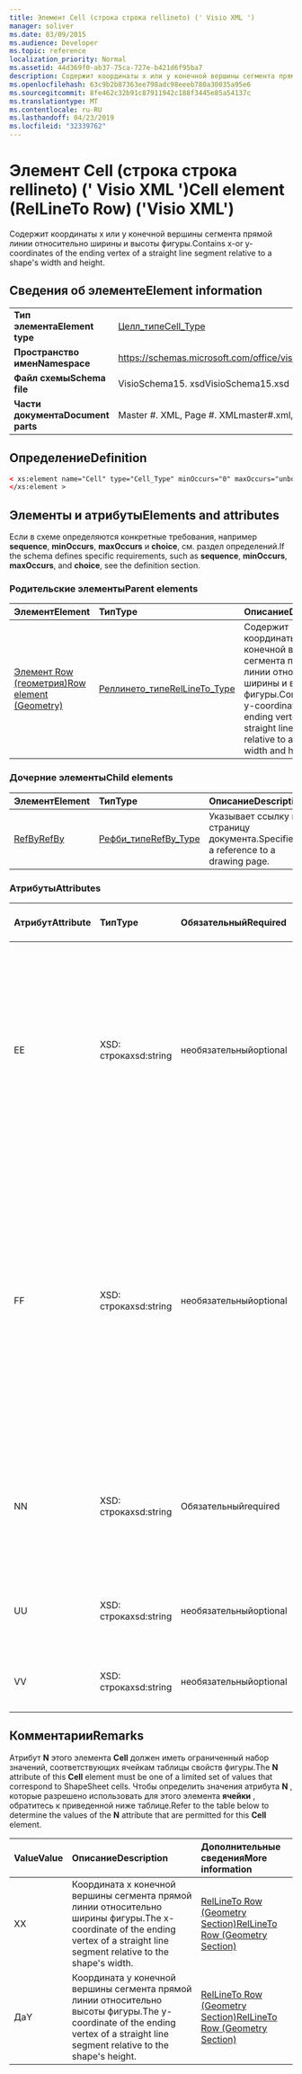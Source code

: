 ```yaml
---
title: Элемент Cell (строка строка rellineto) (' Visio XML ')
manager: soliver
ms.date: 03/09/2015
ms.audience: Developer
ms.topic: reference
localization_priority: Normal
ms.assetid: 44d369f0-ab37-75ca-727e-b421d6f95ba7
description: Содержит координаты x или y конечной вершины сегмента прямой линии относительно ширины и высоты фигуры.
ms.openlocfilehash: 63c9b2b87363ee798adc98eeeb780a30035a95e6
ms.sourcegitcommit: 8fe462c32b91c87911942c188f3445e85a54137c
ms.translationtype: MT
ms.contentlocale: ru-RU
ms.lasthandoff: 04/23/2019
ms.locfileid: "32339762"
---
```

# <a name="cell-element-rellineto-row-visio-xml"></a><span data-ttu-id="d48dd-103">Элемент Cell (строка строка rellineto) (' Visio XML ')</span><span class="sxs-lookup"><span data-stu-id="d48dd-103">Cell element (RelLineTo Row) ('Visio XML')</span></span>

<span data-ttu-id="d48dd-104">Содержит координаты x или y конечной вершины сегмента прямой линии относительно ширины и высоты фигуры.</span><span class="sxs-lookup"><span data-stu-id="d48dd-104">Contains x-or y-coordinates of the ending vertex of a straight line segment relative to a shape's width and height.</span></span>
  
## <a name="element-information"></a><span data-ttu-id="d48dd-105">Сведения об элементе</span><span class="sxs-lookup"><span data-stu-id="d48dd-105">Element information</span></span>

|||
|:-----|:-----|
|<span data-ttu-id="d48dd-106">**Тип элемента**</span><span class="sxs-lookup"><span data-stu-id="d48dd-106">**Element type**</span></span> <br/> |[<span data-ttu-id="d48dd-107">Целл_типе</span><span class="sxs-lookup"><span data-stu-id="d48dd-107">Cell_Type</span></span>](cell_type-complextypevisio-xml.md) <br/> |
|<span data-ttu-id="d48dd-108">**Пространство имен**</span><span class="sxs-lookup"><span data-stu-id="d48dd-108">**Namespace**</span></span> <br/> |https://schemas.microsoft.com/office/visio/2012/main  <br/> |
|<span data-ttu-id="d48dd-109">**Файл схемы**</span><span class="sxs-lookup"><span data-stu-id="d48dd-109">**Schema file**</span></span> <br/> |<span data-ttu-id="d48dd-110">VisioSchema15. xsd</span><span class="sxs-lookup"><span data-stu-id="d48dd-110">VisioSchema15.xsd</span></span>  <br/> |
|<span data-ttu-id="d48dd-111">**Части документа**</span><span class="sxs-lookup"><span data-stu-id="d48dd-111">**Document parts**</span></span> <br/> |<span data-ttu-id="d48dd-112">Master #. XML, Page #. XML</span><span class="sxs-lookup"><span data-stu-id="d48dd-112">master#.xml, page#.xml</span></span>  <br/> |
   
## <a name="definition"></a><span data-ttu-id="d48dd-113">Определение</span><span class="sxs-lookup"><span data-stu-id="d48dd-113">Definition</span></span>

```XML
< xs:element name="Cell" type="Cell_Type" minOccurs="0" maxOccurs="unbounded" >
</xs:element >
```

## <a name="elements-and-attributes"></a><span data-ttu-id="d48dd-114">Элементы и атрибуты</span><span class="sxs-lookup"><span data-stu-id="d48dd-114">Elements and attributes</span></span>

<span data-ttu-id="d48dd-115">Если в схеме определяются конкретные требования, например **sequence**, **minOccurs**, **maxOccurs** и **choice**, см. раздел определений.</span><span class="sxs-lookup"><span data-stu-id="d48dd-115">If the schema defines specific requirements, such as **sequence**, **minOccurs**, **maxOccurs**, and **choice**, see the definition section.</span></span> 
  
### <a name="parent-elements"></a><span data-ttu-id="d48dd-116">Родительские элементы</span><span class="sxs-lookup"><span data-stu-id="d48dd-116">Parent elements</span></span>

|<span data-ttu-id="d48dd-117">**Элемент**</span><span class="sxs-lookup"><span data-stu-id="d48dd-117">**Element**</span></span>|<span data-ttu-id="d48dd-118">**Тип**</span><span class="sxs-lookup"><span data-stu-id="d48dd-118">**Type**</span></span>|<span data-ttu-id="d48dd-119">**Описание**</span><span class="sxs-lookup"><span data-stu-id="d48dd-119">**Description**</span></span>|
|:-----|:-----|:-----|
|[<span data-ttu-id="d48dd-120">Элемент Row (геометрия)</span><span class="sxs-lookup"><span data-stu-id="d48dd-120">Row element (Geometry)</span></span>](row-element-geometry-sectionvisio-xml.md) <br/> |[<span data-ttu-id="d48dd-121">Реллинето_типе</span><span class="sxs-lookup"><span data-stu-id="d48dd-121">RelLineTo_Type</span></span>](rellineto_type-complextypevisio-xml.md) <br/> |<span data-ttu-id="d48dd-122">Содержит координаты x или y конечной вершины сегмента прямой линии относительно ширины и высоты фигуры.</span><span class="sxs-lookup"><span data-stu-id="d48dd-122">Contains x-or y-coordinates of the ending vertex of a straight line segment relative to a shape's width and height.</span></span>  <br/> |
   
### <a name="child-elements"></a><span data-ttu-id="d48dd-123">Дочерние элементы</span><span class="sxs-lookup"><span data-stu-id="d48dd-123">Child elements</span></span>

|<span data-ttu-id="d48dd-124">**Элемент**</span><span class="sxs-lookup"><span data-stu-id="d48dd-124">**Element**</span></span>|<span data-ttu-id="d48dd-125">**Тип**</span><span class="sxs-lookup"><span data-stu-id="d48dd-125">**Type**</span></span>|<span data-ttu-id="d48dd-126">**Описание**</span><span class="sxs-lookup"><span data-stu-id="d48dd-126">**Description**</span></span>|
|:-----|:-----|:-----|
|[<span data-ttu-id="d48dd-127">RefBy</span><span class="sxs-lookup"><span data-stu-id="d48dd-127">RefBy</span></span>](refby-element-cell_type-complextypevisio-xml.md) <br/> |[<span data-ttu-id="d48dd-128">Рефби_типе</span><span class="sxs-lookup"><span data-stu-id="d48dd-128">RefBy_Type</span></span>](refby_type-complextypevisio-xml.md) <br/> |<span data-ttu-id="d48dd-129">Указывает ссылку на страницу документа.</span><span class="sxs-lookup"><span data-stu-id="d48dd-129">Specifies a reference to a drawing page.</span></span>  <br/> |
   
### <a name="attributes"></a><span data-ttu-id="d48dd-130">Атрибуты</span><span class="sxs-lookup"><span data-stu-id="d48dd-130">Attributes</span></span>

|<span data-ttu-id="d48dd-131">**Атрибут**</span><span class="sxs-lookup"><span data-stu-id="d48dd-131">**Attribute**</span></span>|<span data-ttu-id="d48dd-132">**Тип**</span><span class="sxs-lookup"><span data-stu-id="d48dd-132">**Type**</span></span>|<span data-ttu-id="d48dd-133">**Обязательный**</span><span class="sxs-lookup"><span data-stu-id="d48dd-133">**Required**</span></span>|<span data-ttu-id="d48dd-134">**Описание**</span><span class="sxs-lookup"><span data-stu-id="d48dd-134">**Description**</span></span>|<span data-ttu-id="d48dd-135">**Возможные значения**</span><span class="sxs-lookup"><span data-stu-id="d48dd-135">**Possible values**</span></span>|
|:-----|:-----|:-----|:-----|:-----|
|<span data-ttu-id="d48dd-136">E</span><span class="sxs-lookup"><span data-stu-id="d48dd-136">E</span></span>  <br/> |<span data-ttu-id="d48dd-137">XSD: строка</span><span class="sxs-lookup"><span data-stu-id="d48dd-137">xsd:string</span></span>  <br/> |<span data-ttu-id="d48dd-138">необязательный</span><span class="sxs-lookup"><span data-stu-id="d48dd-138">optional</span></span>  <br/> |<span data-ttu-id="d48dd-139">Указывает, что формула возвращает ошибку.</span><span class="sxs-lookup"><span data-stu-id="d48dd-139">Indicates that the formula evaluates to an error.</span></span> <span data-ttu-id="d48dd-140">Значение **E** — это текущее значение (строка сообщения об ошибке); значение атрибута **V** — это Последнее допустимое значение.</span><span class="sxs-lookup"><span data-stu-id="d48dd-140">The value of **E** is the current value (an error message string); the value of the **V** attribute is the last valid value.</span></span>  <br/> |<span data-ttu-id="d48dd-141">Строка сообщения об ошибке.</span><span class="sxs-lookup"><span data-stu-id="d48dd-141">An error message string.</span></span>  <br/> |
|<span data-ttu-id="d48dd-142">F</span><span class="sxs-lookup"><span data-stu-id="d48dd-142">F</span></span>  <br/> |<span data-ttu-id="d48dd-143">XSD: строка</span><span class="sxs-lookup"><span data-stu-id="d48dd-143">xsd:string</span></span>  <br/> |<span data-ttu-id="d48dd-144">необязательный</span><span class="sxs-lookup"><span data-stu-id="d48dd-144">optional</span></span>  <br/> | <span data-ttu-id="d48dd-145">Представляет формулу элемента.</span><span class="sxs-lookup"><span data-stu-id="d48dd-145">Represents the element's formula.</span></span> <span data-ttu-id="d48dd-146">Этот атрибут может содержать одну из следующих строк:</span><span class="sxs-lookup"><span data-stu-id="d48dd-146">This attribute can contain one of the following strings:</span></span>  <br/>  <span data-ttu-id="d48dd-147">' (формула) ', если формула существует локально</span><span class="sxs-lookup"><span data-stu-id="d48dd-147">'(some formula)' if the formula exists locally</span></span>  <br/>  <span data-ttu-id="d48dd-148">`No Formula`Если формула локально удалена или заблокирована</span><span class="sxs-lookup"><span data-stu-id="d48dd-148">`No Formula` if the formula is locally deleted or blocked</span></span>  <br/>  <span data-ttu-id="d48dd-149">`Inh`, если формула наследуется.</span><span class="sxs-lookup"><span data-stu-id="d48dd-149">`Inh` if the formula is inherited.</span></span>  <br/> |<span data-ttu-id="d48dd-150">Формула.</span><span class="sxs-lookup"><span data-stu-id="d48dd-150">A formula.</span></span>  <br/> |
|<span data-ttu-id="d48dd-151">N</span><span class="sxs-lookup"><span data-stu-id="d48dd-151">N</span></span>  <br/> |<span data-ttu-id="d48dd-152">XSD: строка</span><span class="sxs-lookup"><span data-stu-id="d48dd-152">xsd:string</span></span>  <br/> |<span data-ttu-id="d48dd-153">Обязательный</span><span class="sxs-lookup"><span data-stu-id="d48dd-153">required</span></span>  <br/> |<span data-ttu-id="d48dd-154">Представляет имя ячейки таблицы свойств фигуры.</span><span class="sxs-lookup"><span data-stu-id="d48dd-154">Represents the name of the ShapeSheet cell.</span></span>  <br/> |<span data-ttu-id="d48dd-155">Имя ячейки таблицы свойств фигуры.</span><span class="sxs-lookup"><span data-stu-id="d48dd-155">The name of the ShapeSheet cell.</span></span>  <br/> <span data-ttu-id="d48dd-156">Ознакомьтесь с разделом "Примечания" ниже.</span><span class="sxs-lookup"><span data-stu-id="d48dd-156">See the Remarks section below.</span></span>  <br/> |
|<span data-ttu-id="d48dd-157">U</span><span class="sxs-lookup"><span data-stu-id="d48dd-157">U</span></span>  <br/> |<span data-ttu-id="d48dd-158">XSD: строка</span><span class="sxs-lookup"><span data-stu-id="d48dd-158">xsd:string</span></span>  <br/> |<span data-ttu-id="d48dd-159">необязательный</span><span class="sxs-lookup"><span data-stu-id="d48dd-159">optional</span></span>  <br/> |<span data-ttu-id="d48dd-160">Представляет единицу измерения. значение по умолчанию — DL.</span><span class="sxs-lookup"><span data-stu-id="d48dd-160">Represents a unit of measure The default is DL.</span></span>  <br/> |<span data-ttu-id="d48dd-161">Единицы ячейки.</span><span class="sxs-lookup"><span data-stu-id="d48dd-161">The units of the cell.</span></span>  <br/> |
|<span data-ttu-id="d48dd-162">V</span><span class="sxs-lookup"><span data-stu-id="d48dd-162">V</span></span>  <br/> |<span data-ttu-id="d48dd-163">XSD: строка</span><span class="sxs-lookup"><span data-stu-id="d48dd-163">xsd:string</span></span>  <br/> |<span data-ttu-id="d48dd-164">необязательный</span><span class="sxs-lookup"><span data-stu-id="d48dd-164">optional</span></span>  <br/> |<span data-ttu-id="d48dd-165">Представляет значение ячейки.</span><span class="sxs-lookup"><span data-stu-id="d48dd-165">Represents the value of the cell.</span></span>  <br/> |<span data-ttu-id="d48dd-166">Значение ячейки таблицы свойств фигуры.</span><span class="sxs-lookup"><span data-stu-id="d48dd-166">The value of the ShapeSheet cell.</span></span>  <br/> |
   
## <a name="remarks"></a><span data-ttu-id="d48dd-167">Комментарии</span><span class="sxs-lookup"><span data-stu-id="d48dd-167">Remarks</span></span>

<span data-ttu-id="d48dd-168">Атрибут **N** этого элемента **Cell** должен иметь ограниченный набор значений, соответствующих ячейкам таблицы свойств фигуры.</span><span class="sxs-lookup"><span data-stu-id="d48dd-168">The **N** attribute of this **Cell** element must be one of a limited set of values that correspond to ShapeSheet cells.</span></span> <span data-ttu-id="d48dd-169">Чтобы определить значения атрибута **N** , которые разрешено использовать для этого элемента **ячейки** , обратитесь к приведенной ниже таблице.</span><span class="sxs-lookup"><span data-stu-id="d48dd-169">Refer to the table below to determine the values of the **N** attribute that are permitted for this **Cell** element.</span></span> 
  
|<span data-ttu-id="d48dd-170">**Value**</span><span class="sxs-lookup"><span data-stu-id="d48dd-170">**Value**</span></span>|<span data-ttu-id="d48dd-171">**Описание**</span><span class="sxs-lookup"><span data-stu-id="d48dd-171">**Description**</span></span>|<span data-ttu-id="d48dd-172">**Дополнительные сведения**</span><span class="sxs-lookup"><span data-stu-id="d48dd-172">**More information**</span></span>|
|:-----|:-----|:-----|
|<span data-ttu-id="d48dd-173">X</span><span class="sxs-lookup"><span data-stu-id="d48dd-173">X</span></span>  <br/> |<span data-ttu-id="d48dd-174">Координата x конечной вершины сегмента прямой линии относительно ширины фигуры.</span><span class="sxs-lookup"><span data-stu-id="d48dd-174">The x-coordinate of the ending vertex of a straight line segment relative to the shape's width.</span></span>  <br/> |[<span data-ttu-id="d48dd-175">RelLineTo Row (Geometry Section)</span><span class="sxs-lookup"><span data-stu-id="d48dd-175">RelLineTo Row (Geometry Section)</span></span>](rellineto-row-geometry-section.md) <br/> |
|<span data-ttu-id="d48dd-176">Да</span><span class="sxs-lookup"><span data-stu-id="d48dd-176">Y</span></span>  <br/> |<span data-ttu-id="d48dd-177">Координата y конечной вершины сегмента прямой линии относительно высоты фигуры.</span><span class="sxs-lookup"><span data-stu-id="d48dd-177">The y-coordinate of the ending vertex of a straight line segment relative to the shape's height.</span></span>  <br/> |[<span data-ttu-id="d48dd-178">RelLineTo Row (Geometry Section)</span><span class="sxs-lookup"><span data-stu-id="d48dd-178">RelLineTo Row (Geometry Section)</span></span>](rellineto-row-geometry-section.md) <br/> |
   

